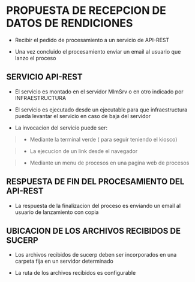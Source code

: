 # PROPUESTA DE RECEPCION DE DATOS DE RENDICIONES

- Recibir el pedido de procesamiento a un servicio de API-REST

- Una vez concluido el procesamiento enviar un email al usuario que lanzo el proceso

## SERVICIO API-REST

- El servicio es montado en el servidor MlmSrv o en otro indicado por INFRAESTRUCTURA

- El servicio es ejecutado desde un ejecutable para que infraestructura pueda levantar el servicio en caso de baja del servidor

- La invocacion del servicio puede ser: 

> - Mediante la terminal verde ( para seguir teniendo el kiosco)

> - La ejecucion de un link desde el navegador 

> - Mediante un menu de procesos en una pagina web de procesos

## RESPUESTA DE FIN DEL PROCESAMIENTO DEL API-REST

- La respuesta de la finalizacion del proceso es enviando un email al usuario de lanzamiento con copia 


## UBICACION DE LOS ARCHIVOS RECIBIDOS DE SUCERP

- Los archivos recibidos de sucerp deben ser incorporados en una carpeta fija en un servidor determinado

- La ruta de los archivos recibidos es configurable
